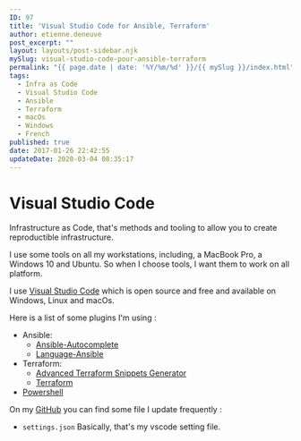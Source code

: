 ```yaml
---
ID: 97
title: 'Visual Studio Code for Ansible, Terraform'
author: etienne.deneuve
post_excerpt: ""
layout: layouts/post-sidebar.njk
mySlug: visual-studio-code-pour-ansible-terraform
permalink: "{{ page.date | date: '%Y/%m/%d' }}/{{ mySlug }}/index.html"
tags:
  - Infra as Code
  - Visual Studio Code
  - Ansible
  - Terraform
  - macOs
  - Windows
  - French
published: true
date: 2017-01-26 22:42:55
updateDate: 2020-03-04 08:35:17
---
```


# Visual Studio Code

Infrastructure as Code, that's methods and tooling to allow you to create reproductible infrastructure.

<!-- excerpt -->

I use some tools on all my workstations, including, a MacBook Pro, a Windows 10 and Ubuntu. So when I choose tools, I want them to work on all platform.

I use [Visual Studio Code](https://code.visualstudio.com/) which is open source and free and available on Windows, Linux and macOs.

Here is a list of some plugins I'm using :

- Ansible:
  - [Ansible-Autocomplete](https://marketplace.visualstudio.com/items?itemName=timonwong.ansible-autocomplete)
  - [Language-Ansible](https://marketplace.visualstudio.com/items?itemName=haaaad.ansible)
- Terraform:
  - [Advanced Terraform Snippets Generator](https://marketplace.visualstudio.com/items?itemName=mindginative.terraform-snippets)
  - [Terraform](https://marketplace.visualstudio.com/items?itemName=mauve.terraform)
- [Powershell](https://marketplace.visualstudio.com/items?itemName=ms-vscode.PowerShell)

On my [GitHub](https://github.com/etiennedeneuve) you can find some file I update frequently :

- `settings.json`
  Basically, that's my vscode setting file.
